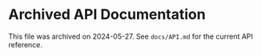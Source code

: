 # Archived API Documentation

This file was archived on 2024-05-27. See `docs/API.md` for the current API reference.
